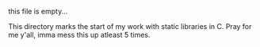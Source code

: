 this file is empty...

This directory marks the start of my work with static libraries in C.
Pray for me y'all, imma mess this up atleast 5 times.
